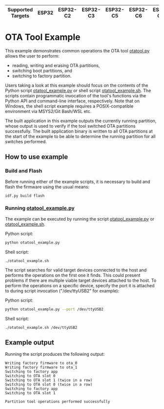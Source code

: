 | Supported Targets | ESP32 | ESP32-C2 | ESP32-C3 | ESP32-C5 | ESP32-C6 | ESP32-C61 | ESP32-P4 | ESP32-S2 | ESP32-S3 |
| ----------------- | ----- | -------- | -------- | -------- | -------- | --------- | -------- | -------- | -------- |

# OTA Tool Example

This example demonstrates common operations the OTA tool [otatool.py](../../../../components/app_update/otatool.py) allows the user to perform:

- reading, writing and erasing OTA partitions,
- switching boot partitions, and
- switching to factory partition.

Users taking a look at this example should focus on the contents of the Python script [otatool_example.py](otatool_example.py) or shell script [otatool_example.sh](otatool_example.sh). The scripts contain
programmatic invocation of the tool's functions via the Python API and command-line interface, respectively. Note
that on Windows, the shell script example requires a POSIX-compatible environment via MSYS2/Git Bash/WSL etc.

The built application in this example outputs the currently running partition, whose output is used to verify if the tool switched OTA
partitions successfully. The built application binary is written to all OTA partitions at the start of the example to be able to determine the running
partition for all switches performed.

## How to use example

### Build and Flash

Before running either of the example scripts, it is necessary to build and flash the firmware using the usual means:

```bash
idf.py build flash
```

### Running [otatool_example.py](otatool_example.py)

The example can be executed by running the script [otatool_example.py](otatool_example.py) or [otatool_example.sh](otatool_example.sh).

Python script:
```bash
python otatool_example.py
```

Shell script:
```
./otatool_example.sh
```

The script searches for valid target devices connected to the host and performs the operations on the first one it finds. This could present problems if there
are multiple viable target devices attached to the host. To perform the operations on a specific device, specify the port it is attached to during script invocation ("/dev/ttyUSB2" for example):

Python script:
```bash
python otatool_example.py --port /dev/ttyUSB2
```


Shell script:
```
./otatool_example.sh /dev/ttyUSB2
```

## Example output

Running the script produces the following output:

```
Writing factory firmware to ota_0
Writing factory firmware to ota_1
Switching to factory app
Switching to OTA slot 0
Switching to OTA slot 1 (twice in a row)
Switching to OTA slot 0 (twice in a row)
Switching to factory app
Switching to OTA slot 1

Partition tool operations performed successfully

```
